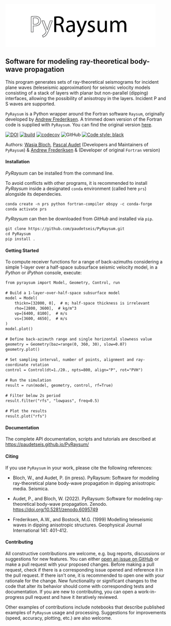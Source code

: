 ![](./pyraysum/examples/picture/PyRaysum_logo.png)
## Software for modeling ray-theoretical body-wave propagation

This program generates sets of ray-theoretical seismograms for incident plane waves 
(teleseismic approximation) for seismic velocity models consisting of a stack of layers 
with planar but non-parallel (dipping) interfaces, allowing the possibility of anisotropy 
in the layers. Incident P and S waves are supported.

`PyRaysum` is a Python wrapper around the Fortran software `Raysum`, originally developed by 
[Andrew Frederiksen](https://umanitoba.ca/faculties/environment/departments/geo_sciences/research_facilities/AndrewFrederiksen.html). 
A trimmed down version of the Fortran code is supplied with `PyRaysum`. You can find the 
original version [here](https://home.cc.umanitoba.ca/~frederik/Software/).

[![DOI](https://zenodo.org/badge/DOI/10.5281/zenodo.6095749.svg)](https://doi.org/10.5281/zenodo.6095749)
[![build](https://github.com/paudetseis/PyRaysum/workflows/Build/badge.svg)](https://github.com/paudetseis/PyRaysum/actions)
[![codecov](https://codecov.io/gh/paudetseis/PyRaysum/branch/main/graph/badge.svg?token=59F1SWLM9Q)](https://codecov.io/gh/paudetseis/PyRaysum)
![GitHub](https://img.shields.io/github/license/paudetseis/pyraysum)
[![Code style: black](https://img.shields.io/badge/code%20style-black-000000.svg)](https://github.com/psf/black)

Authors: [Wasja Bloch](https://www.eoas.ubc.ca/people/wasjabloch), [Pascal Audet](https://www.uogeophysics.com/authors/admin/) (Developers and Maintainers of `PyRaysum`) & [Andrew Frederiksen](https://umanitoba.ca/faculties/environment/departments/geo_sciences/research_facilities/AndrewFrederiksen.html) & (Developer of original `Fortran` version)


#### Installation

*PyRaysum* can be installed from the command line.

To avoid conflicts with other programs, it is recommended to install *PyRaysum* inside a designated `conda` environment (called here `prs`) alongside its dependecies.
```
conda create -n prs python fortran-compiler obspy -c conda-forge
conda activate prs
```

*PyRaysum* can then be downloaded from *GitHub* and installed via `pip`.

```
git clone https://github.com/paudetseis/PyRaysum.git
cd PyRaysum
pip install .
```

#### Getting Started

To compute receiver functions for a range of back-azimuths considering a simple 1-layer 
over a half-space subsurface seismic velocity model, in a *Python* or *iPython* console, execute:
```
from pyraysum import Model, Geometry, Control, run

# Build a 1-layer-over-half-space subsurface model
model = Model(
    thickn=[32000, 0],  # m; half-space thickness is irrelevant
    rho=[2800, 3600],  # kg/m^3
    vp=[6400, 8100],  # m/s
    vs=[3600, 4650],  # m/s
)
model.plot()

# Define back-azimuth range and single horizontal slowness value
geometry = Geometry(baz=range(0, 360, 30), slow=0.07)
geometry.plot()

# Set sampling interval, number of points, alignment and ray-coordinate rotation
control = Control(dt=1./20., npts=800, align="P", rot="PVH")

# Run the simulation
result = run(model, geometry, control, rf=True)

# Filter below 2s period
result.filter("rfs", "lowpass", freq=0.5)

# Plot the results
result.plot("rfs")
```

#### Documentation
The complete API documentation, scripts and tutorials are described at https://paudetseis.github.io/PyRaysum/

#### Citing

If you use `PyRaysum` in your work, please cite the following references:

- Bloch, W., and Audet, P. (in press). PyRaysum: Software for modeling ray-theoretical plane body-wave propagation in dipping anisotropic media. Seismica.

- Audet, P., and Bloch, W. (2022). PyRaysum: Software for modeling ray-theoretical body-wave propagation. Zenodo. https://doi.org/10.5281/zenodo.6095749

- Frederiksen, A.W., and Bostock, M.G. (1999) Modelling teleseismic waves in dipping anisotropic structures. Geophysical Journal International 141: 401-412.

#### Contributing

All constructive contributions are welcome, e.g. bug reports, discussions or suggestions for new features. You can either [open an issue on GitHub](https://github.com/paudetseis/PyRaysum/issues) or make a pull request with your proposed changes. Before making a pull request, check if there is a corresponding issue opened and reference it in the pull request. If there isn't one, it is recommended to open one with your rationale for the change. New functionality or significant changes to the code that alter its behavior should come with corresponding tests and documentation. If you are new to contributing, you can open a work-in-progress pull request and have it iteratively reviewed. 

Other examples of contributions include notebooks that describe published examples of `PyRaysum` usage and processing. Suggestions for improvements (speed, accuracy, plotting, etc.) are also welcome.

